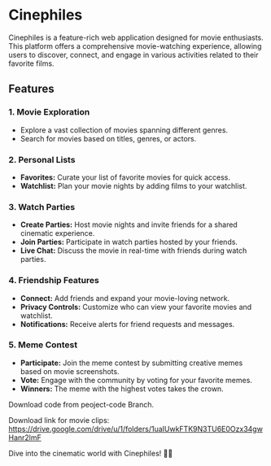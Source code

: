 # Cinephiles

Cinephiles is a feature-rich web application designed for movie enthusiasts. This platform offers a comprehensive movie-watching experience, allowing users to discover, connect, and engage in various activities related to their favorite films.

## Features

### 1. **Movie Exploration**
   - Explore a vast collection of movies spanning different genres.
   - Search for movies based on titles, genres, or actors.

### 2. **Personal Lists**
   - **Favorites:** Curate your list of favorite movies for quick access.
   - **Watchlist:** Plan your movie nights by adding films to your watchlist.

### 3. **Watch Parties**
   - **Create Parties:** Host movie nights and invite friends for a shared cinematic experience.
   - **Join Parties:** Participate in watch parties hosted by your friends.
   - **Live Chat:** Discuss the movie in real-time with friends during watch parties.

### 4. **Friendship Features**
   - **Connect:** Add friends and expand your movie-loving network.
   - **Privacy Controls:** Customize who can view your favorite movies and watchlist.
   - **Notifications:** Receive alerts for friend requests and messages.

### 5. **Meme Contest**
   - **Participate:** Join the meme contest by submitting creative memes based on movie screenshots.
   - **Vote:** Engage with the community by voting for your favorite memes.
   - **Winners:** The meme with the highest votes takes the crown.


Download code from peoject-code Branch.

Download link for movie clips: https://drive.google.com/drive/u/1/folders/1uaIUwkFTK9N3TU6E0Ozx34gwHanr2lmF

Dive into the cinematic world with Cinephiles! 🎥🍿
